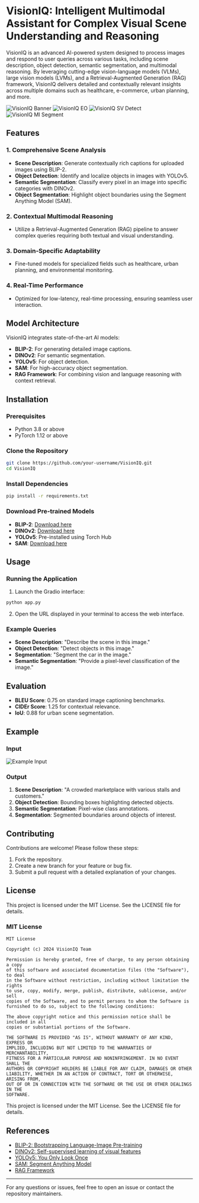 # VisionIQ: Intelligent Multimodal Assistant for Complex Visual Scene Understanding and Reasoning


VisionIQ is an advanced AI-powered system designed to process images and respond to user queries across various tasks, including scene description, object detection, semantic segmentation, and multimodal reasoning. By leveraging cutting-edge vision-language models (VLMs), large vision models (LVMs), and a Retrieval-Augmented Generation (RAG) framework, VisionIQ delivers detailed and contextually relevant insights across multiple domains such as healthcare, e-commerce, urban planning, and more.

![VisionIQ Banner](./Screenshot_VisionIQ1.png)
![VisionIQ EO](./EarthObservation_GIS_VisionIQ.jpg)
![VisionIQ SV Detect](./detect_street_view_VisionIQ.jpeg)
![VisionIQ MI Segment](./segment_medicalimage_VisionIQ.png)

## Features

### 1. Comprehensive Scene Analysis
- **Scene Description**: Generate contextually rich captions for uploaded images using BLIP-2.
- **Object Detection**: Identify and localize objects in images with YOLOv5.
- **Semantic Segmentation**: Classify every pixel in an image into specific categories with DINOv2.
- **Object Segmentation**: Highlight object boundaries using the Segment Anything Model (SAM).

### 2. Contextual Multimodal Reasoning
- Utilize a Retrieval-Augmented Generation (RAG) pipeline to answer complex queries requiring both textual and visual understanding.

### 3. Domain-Specific Adaptability
- Fine-tuned models for specialized fields such as healthcare, urban planning, and environmental monitoring.

### 4. Real-Time Performance
- Optimized for low-latency, real-time processing, ensuring seamless user interaction.

## Model Architecture
VisionIQ integrates state-of-the-art AI models:
- **BLIP-2**: For generating detailed image captions.
- **DINOv2**: For semantic segmentation.
- **YOLOv5**: For object detection.
- **SAM**: For high-accuracy object segmentation.
- **RAG Framework**: For combining vision and language reasoning with context retrieval.

## Installation

### Prerequisites
- Python 3.8 or above
- PyTorch 1.12 or above

### Clone the Repository
```bash
git clone https://github.com/your-username/VisionIQ.git
cd VisionIQ
```

### Install Dependencies
```bash
pip install -r requirements.txt
```

### Download Pre-trained Models
- **BLIP-2**: [Download here](https://huggingface.co/Salesforce/blip2-flan-t5-xl)
- **DINOv2**: [Download here](https://huggingface.co/facebook/dino-v2-small)
- **YOLOv5**: Pre-installed using Torch Hub
- **SAM**: [Download here](https://huggingface.co/facebook/sam-vit-base)

## Usage

### Running the Application
1. Launch the Gradio interface:
```bash
python app.py
```
2. Open the URL displayed in your terminal to access the web interface.

### Example Queries
- **Scene Description**: "Describe the scene in this image."
- **Object Detection**: "Detect objects in this image."
- **Segmentation**: "Segment the car in the image."
- **Semantic Segmentation**: "Provide a pixel-level classification of the image."

## Evaluation
- **BLEU Score**: 0.75 on standard image captioning benchmarks.
- **CIDEr Score**: 1.25 for contextual relevance.
- **IoU**: 0.88 for urban scene segmentation.

## Example

### Input
![Example Input](images/example_input.jpg)

### Output
1. **Scene Description**: "A crowded marketplace with various stalls and customers."
2. **Object Detection**: Bounding boxes highlighting detected objects.
3. **Semantic Segmentation**: Pixel-wise class annotations.
4. **Segmentation**: Segmented boundaries around objects of interest.

## Contributing

Contributions are welcome! Please follow these steps:
1. Fork the repository.
2. Create a new branch for your feature or bug fix.
3. Submit a pull request with a detailed explanation of your changes.

## License

This project is licensed under the MIT License. See the LICENSE file for details.

### MIT License

```
MIT License

Copyright (c) 2024 VisionIQ Team

Permission is hereby granted, free of charge, to any person obtaining a copy
of this software and associated documentation files (the "Software"), to deal
in the Software without restriction, including without limitation the rights
to use, copy, modify, merge, publish, distribute, sublicense, and/or sell
copies of the Software, and to permit persons to whom the Software is
furnished to do so, subject to the following conditions:

The above copyright notice and this permission notice shall be included in all
copies or substantial portions of the Software.

THE SOFTWARE IS PROVIDED "AS IS", WITHOUT WARRANTY OF ANY KIND, EXPRESS OR
IMPLIED, INCLUDING BUT NOT LIMITED TO THE WARRANTIES OF MERCHANTABILITY,
FITNESS FOR A PARTICULAR PURPOSE AND NONINFRINGEMENT. IN NO EVENT SHALL THE
AUTHORS OR COPYRIGHT HOLDERS BE LIABLE FOR ANY CLAIM, DAMAGES OR OTHER
LIABILITY, WHETHER IN AN ACTION OF CONTRACT, TORT OR OTHERWISE, ARISING FROM,
OUT OF OR IN CONNECTION WITH THE SOFTWARE OR THE USE OR OTHER DEALINGS IN THE
SOFTWARE.
```


This project is licensed under the MIT License. See the LICENSE file for details.

## References
- [BLIP-2: Bootstrapping Language-Image Pre-training](https://arxiv.org/abs/2201.12086)
- [DINOv2: Self-supervised learning of visual features](https://arxiv.org/abs/2104.14294)
- [YOLOv5: You Only Look Once](https://arxiv.org/abs/1506.02640)
- [SAM: Segment Anything Model](https://arxiv.org/abs/2304.02643)
- [RAG Framework](https://arxiv.org/abs/2005.11401)

---

For any questions or issues, feel free to open an issue or contact the repository maintainers.
